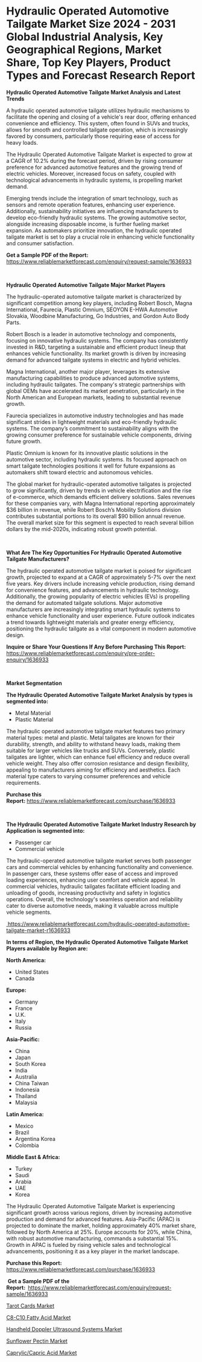 <p><h1>Hydraulic Operated Automotive Tailgate Market Size 2024 - 2031 Global Industrial Analysis, Key Geographical Regions, Market Share, Top Key Players, Product Types and Forecast Research Report</h1></p><p><strong>Hydraulic Operated Automotive Tailgate Market Analysis and Latest Trends</strong></p>
<p><p>A hydraulic operated automotive tailgate utilizes hydraulic mechanisms to facilitate the opening and closing of a vehicle's rear door, offering enhanced convenience and efficiency. This system, often found in SUVs and trucks, allows for smooth and controlled tailgate operation, which is increasingly favored by consumers, particularly those requiring ease of access for heavy loads.</p><p>The Hydraulic Operated Automotive Tailgate Market is expected to grow at a CAGR of 10.2% during the forecast period, driven by rising consumer preference for advanced automotive features and the growing trend of electric vehicles. Moreover, increased focus on safety, coupled with technological advancements in hydraulic systems, is propelling market demand. </p><p>Emerging trends include the integration of smart technology, such as sensors and remote operation features, enhancing user experience. Additionally, sustainability initiatives are influencing manufacturers to develop eco-friendly hydraulic systems. The growing automotive sector, alongside increasing disposable income, is further fueling market expansion. As automakers prioritize innovation, the hydraulic operated tailgate market is set to play a crucial role in enhancing vehicle functionality and consumer satisfaction.</p></p>
<p><strong>Get a Sample PDF of the Report:&nbsp;</strong> <a href="https://www.reliablemarketforecast.com/enquiry/request-sample/1636933">https://www.reliablemarketforecast.com/enquiry/request-sample/1636933</a></p>
<p>&nbsp;</p>
<p><strong>Hydraulic Operated Automotive Tailgate Major Market Players</strong></p>
<p><p>The hydraulic-operated automotive tailgate market is characterized by significant competition among key players, including Robert Bosch, Magna International, Faurecia, Plastic Omnium, SEOYON E-HWA Automotive Slovakia, Woodbine Manufacturing, Go Industries, and Gordon Auto Body Parts. </p><p>Robert Bosch is a leader in automotive technology and components, focusing on innovative hydraulic systems. The company has consistently invested in R&D, targeting a sustainable and efficient product lineup that enhances vehicle functionality. Its market growth is driven by increasing demand for advanced tailgate systems in electric and hybrid vehicles. </p><p>Magna International, another major player, leverages its extensive manufacturing capabilities to produce advanced automotive systems, including hydraulic tailgates. The company's strategic partnerships with global OEMs have accelerated its market penetration, particularly in the North American and European markets, leading to substantial revenue growth.</p><p>Faurecia specializes in automotive industry technologies and has made significant strides in lightweight materials and eco-friendly hydraulic systems. The company’s commitment to sustainability aligns with the growing consumer preference for sustainable vehicle components, driving future growth.</p><p>Plastic Omnium is known for its innovative plastic solutions in the automotive sector, including hydraulic systems. Its focused approach on smart tailgate technologies positions it well for future expansions as automakers shift toward electric and autonomous vehicles.</p><p>The global market for hydraulic-operated automotive tailgates is projected to grow significantly, driven by trends in vehicle electrification and the rise of e-commerce, which demands efficient delivery solutions. Sales revenues for these companies vary, with Magna International reporting approximately $36 billion in revenue, while Robert Bosch’s Mobility Solutions division contributes substantial portions to its overall $90 billion annual revenue. The overall market size for this segment is expected to reach several billion dollars by the mid-2020s, indicating robust growth potential.</p></p>
<p>&nbsp;</p>
<p><strong>What Are The Key Opportunities For Hydraulic Operated Automotive Tailgate Manufacturers?</strong></p>
<p><p>The hydraulic operated automotive tailgate market is poised for significant growth, projected to expand at a CAGR of approximately 5-7% over the next five years. Key drivers include increasing vehicle production, rising demand for convenience features, and advancements in hydraulic technology. Additionally, the growing popularity of electric vehicles (EVs) is propelling the demand for automated tailgate solutions. Major automotive manufacturers are increasingly integrating smart hydraulic systems to enhance vehicle functionality and user experience. Future outlook indicates a trend towards lightweight materials and greater energy efficiency, positioning the hydraulic tailgate as a vital component in modern automotive design.</p></p>
<p><strong>Inquire or Share Your Questions If Any Before Purchasing This Report:</strong> <a href="https://www.reliablemarketforecast.com/enquiry/pre-order-enquiry/1636933">https://www.reliablemarketforecast.com/enquiry/pre-order-enquiry/1636933</a></p>
<p>&nbsp;</p>
<p><strong>Market Segmentation</strong></p>
<p><strong>The Hydraulic Operated Automotive Tailgate Market Analysis by types is segmented into:</strong></p>
<p><ul><li>Metal Material</li><li>Plastic Material</li></ul></p>
<p><p>The hydraulic operated automotive tailgate market features two primary material types: metal and plastic. Metal tailgates are known for their durability, strength, and ability to withstand heavy loads, making them suitable for larger vehicles like trucks and SUVs. Conversely, plastic tailgates are lighter, which can enhance fuel efficiency and reduce overall vehicle weight. They also offer corrosion resistance and design flexibility, appealing to manufacturers aiming for efficiency and aesthetics. Each material type caters to varying consumer preferences and vehicle requirements.</p></p>
<p><strong>Purchase this Report:&nbsp;</strong><a href="https://www.reliablemarketforecast.com/purchase/1636933">https://www.reliablemarketforecast.com/purchase/1636933</a></p>
<p>&nbsp;</p>
<p><strong>The Hydraulic Operated Automotive Tailgate Market Industry Research by Application is segmented into:</strong></p>
<p><ul><li>Passenger car</li><li>Commercial vehicle</li></ul></p>
<p><p>The hydraulic-operated automotive tailgate market serves both passenger cars and commercial vehicles by enhancing functionality and convenience. In passenger cars, these systems offer ease of access and improved loading experiences, enhancing user comfort and vehicle appeal. In commercial vehicles, hydraulic tailgates facilitate efficient loading and unloading of goods, increasing productivity and safety in logistics operations. Overall, the technology's seamless operation and reliability cater to diverse automotive needs, making it valuable across multiple vehicle segments.</p></p>
<p><a href="https://www.reliablemarketforecast.com/hydraulic-operated-automotive-tailgate-market-r1636933">&nbsp;https://www.reliablemarketforecast.com/hydraulic-operated-automotive-tailgate-market-r1636933</a></p>
<p><strong>In terms of Region, the Hydraulic Operated Automotive Tailgate Market Players available by Region are:</strong></p>
<p>
    <p> <strong> North America: </strong>
        <ul>
            <li>United States</li>
            <li>Canada</li>
        </ul>
        </p> 
    <p> <strong> Europe: </strong>
        <ul>
            <li>Germany</li>
            <li>France</li>
            <li>U.K.</li>
            <li>Italy</li>
            <li>Russia</li>
        </ul>
        </p> 
    <p> <strong> Asia-Pacific: </strong>
        <ul>
            <li>China</li>
            <li>Japan</li>
            <li>South Korea</li>
            <li>India</li>
            <li>Australia</li>
            <li>China Taiwan</li>
            <li>Indonesia</li>
            <li>Thailand</li>
            <li>Malaysia</li>
        </ul>
        </p> 
    <p> <strong> Latin America: </strong>
        <ul>
            <li>Mexico</li>
            <li>Brazil</li>
            <li>Argentina Korea</li>
            <li>Colombia</li>
        </ul>
        </p> 
    <p> <strong> Middle East & Africa: </strong>
        <ul>
            <li>Turkey</li>
            <li>Saudi</li>
            <li>Arabia</li>
            <li>UAE</li>
            <li>Korea</li>
        </ul>
    </p>
    </p>
<p><p>The Hydraulic Operated Automotive Tailgate Market is experiencing significant growth across various regions, driven by increasing automotive production and demand for advanced features. Asia-Pacific (APAC) is projected to dominate the market, holding approximately 40% market share, followed by North America at 25%. Europe accounts for 20%, while China, with robust automotive manufacturing, commands a substantial 15%. Growth in APAC is fueled by rising vehicle sales and technological advancements, positioning it as a key player in the market landscape.</p></p>
<p><strong>Purchase this Report: </strong><a href="https://www.reliablemarketforecast.com/purchase/1636933">https://www.reliablemarketforecast.com/purchase/1636933</a></p>
<p>&nbsp;<strong>Get a Sample PDF of the Report:&nbsp;&nbsp;</strong><a href="https://www.reliablemarketforecast.com/enquiry/request-sample/1636933">https://www.reliablemarketforecast.com/enquiry/request-sample/1636933</a></p>
<p><strong></strong></p>
<p><p><a href="https://issuu.com/reportprime-2/docs/tarot-cards-market-size-2030.pptx_8e7d402b310b8f">Tarot Cards Market</a></p><p><a href="https://medium.com/@catleyakaye04_81201/c8-c10-fatty-acid-industry-analysis-report-its-market-size-share-trends-by-application-region-15962fc81faa">C8-C10 Fatty Acid Market</a></p><p><a href="https://github.com/WillieWoodard/Market-Research-Report-List-6/blob/main/handheld-doppler-ultrasound-systems-market.md">Handheld Doppler Ultrasound Systems Market</a></p><p><a href="https://www.linkedin.com/pulse/global-sunflower-pectin-market-analysis-trends-forecasts-gf96e?trackingId=Yggc3BBxSwO38ZsEPY5xNA%3D%3D">Sunflower Pectin Market</a></p><p><a href="https://medium.com/@catleyakaye04_81201/global-caprylic-capric-acid-market-focus-on-product-type-caprylic-acid-capric-acid-end-user-23129c546230">Caprylic/Capric Acid Market</a></p></p>